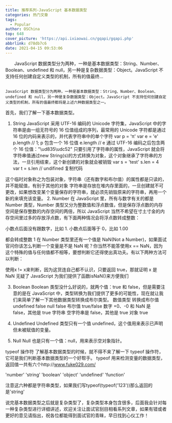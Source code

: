 ```yaml
---
title: 推荐系列-JavaScript 基本数据类型
categories: 热门文章
tags:
  - Popular
author: OSChina
top: 648
cover_picture: 'https://api.ixiaowai.cn/gqapi/gqapi.php'
abbrlink: d78db7c6
date: 2021-04-15 09:53:06
---
```


&emsp;&emsp;JavaScript 数据类型分为两种，一种是基本数据类型：String、Number、Boolean、undefined 和 null，另一种是复杂数据类型：Object。JavaScript 不支持任何创建自定义类型的机制，所有的值最终...
<!-- more -->

                                                                                                                                                                                        JavaScript 数据类型分为两种，一种是基本数据类型：String、Number、Boolean、undefined 和 null，另一种是复杂数据类型：Object。JavaScript 不支持任何创建自定义类型的机制，所有的值最终都将是上述六种数据类型之一。 
首先，我们了解一下基本数据类型。 
1. String 
JavaScript 采用 UTF-16 编码的 Unicode 字符集，JavaScript 中的字符串是由一组无符号的 16 位值组成的序列，最常用的 Unicode 字符都是通过 16 位的内码来表示的，并代表字符串中的单个字符 
var p = 'π'
var e = 'e'
p.length // 1; p 包含一个 16 位值
e.length // e 通过 UTF-16 编码之后包含两个 16 位值："\ud835\udc52" 
只要引用了字符串的属性，JavaScript 就会将字符串值通过new String(s)的方式转换为对象，这个对象继承了字符串的方法，一旦引用结束，这个新创建的对象就会被销毁 
var s = 'test'
s.len = 4
var t = s.len // undifined
复制代码 
 
 
这个临时对象称之为包装对象，字符串（还有数字和布尔值）的属性都是只读的，并不能赋值，有别于其他的对象 
字符串是存放在堆内存里面的，一旦创建就不可更改，如果想改变某个变量保存的字符串，就必须先销毁原来的字符串，再用一个新的来填充该变量。 
2. Number 
在 JavaScript 里，所有与数字有关的都是 Number 类型，Number 类型又分为整数值和浮点数值，但是保存浮点数的内存空间是保存整数的内存空间的两倍，所以 JavaScript 当然不希望在寸土寸金的内存空间里过多的存放浮点数，有下面两种情况会将浮点数转成整数： 
 
 小数点后面没有跟数字，比如 1. 
 小数点后面等于 0，比如 1.00 
 
都会转成整数 1 
在 Number 类型里还有一个值是 NaN(Not a Number)，如果面试官问你该怎么判断一个变量是不是 NaN 呢？你当然不能答使用x == NaN，因为这个特殊的值与任何值都不相等，要想判断它还得使出真功夫。有以下两种方法可以判断： 
 
 使用x != x来判断，因为这货连自己都不认识，只要返回 true，那就证明 x 是 NaN 无疑了 
 JavaScript 为我们提供了函数isNaN()来方便我们 
 
 
3. Boolean 
Boolean 类型没什么好说的，就两个值：true 和 false，但是需要注意的是在 JavaScript 中，类型转换为我们提供了更多的可能性，现在就让我们来简单了解一下其他数据类型转换成布尔类型。 
数值类型 转换成布尔值 undefined false null false 布尔值 true/false 数字 +0、-0 和 NaN 是 false，其他是 true 字符串 空字符串是 false，其他是 true 对象 true 
 
4. Undefined 
Undefined 类型只有一个值 undefined，这个值用来表示已声明但未被赋值的变量。 
5. Null 
Null 也是只有一个值：null，用来表示空对象指针。 
 
typeof 操作符 
了解基本数据类型的时候，就不得不来了解一下 typeof 操作符，它可是我们判断基本数据类型的一个好帮手。 
typeof 用来检测变量的数据类型，返回值一共有六个http://www.fuke029.com/ 
 
 'number' 
 'string' 
 'boolean' 
 'object' 
 'undefined' 
 'function' 
 
注意这六种都是字符串类型，如果我们写typeof(typeof('123'))那么返回的是'string' 
 
说完基本数据类型之后就是复杂类型了，复杂类型本身包含很多，后面我会针对每一种复杂类型进行详细讲述，欢迎关注让面试官刮目相看系列文章，如果有错或者更好的意见请指出，祝各位都能得到面试官的青睐，早日找到心仪工作！
                                        